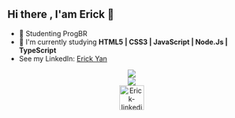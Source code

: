 ## Hi there , I'am Erick 👋 

- 🔭 Studenting ProgBR
- 🌱 I'm currently studying **HTML5 | CSS3 | JavaScript | Node.Js | TypeScript**
- See my LinkedIn: [Erick Yan](https://www.linkedin.com/in/erick-yan-carvalho-b2aa5b226/)


<div align="center">
  <a href="https://github.com/deverickbr">
  <img heigth=180em src="https://github-readme-stats.vercel.app/api?username=DevErickBR&show_icons=true&theme=merko"/><br>
  <img heigth=180em src="https://github-readme-stats.vercel.app/api/top-langs/?username=anuraghazra&layout=compact&theme=dark"/>
</div>
 
<div align="center">
  <a href=https://www.linkedin.com/in/erick-yan-carvalho-b2aa5b226>
    <img align="center" alt="Erick-linkedin" heigth="50" width="50" src="https://cdn.jsdelivr.net/gh/devicons/devicon/icons/linkedin/linkedin-original.svg" />
  </a>
</div>
  
